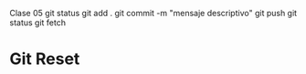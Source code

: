 Clase 05
git status
git add .
git commit -m "mensaje descriptivo"
git push
git status
git fetch



# Git Reset

